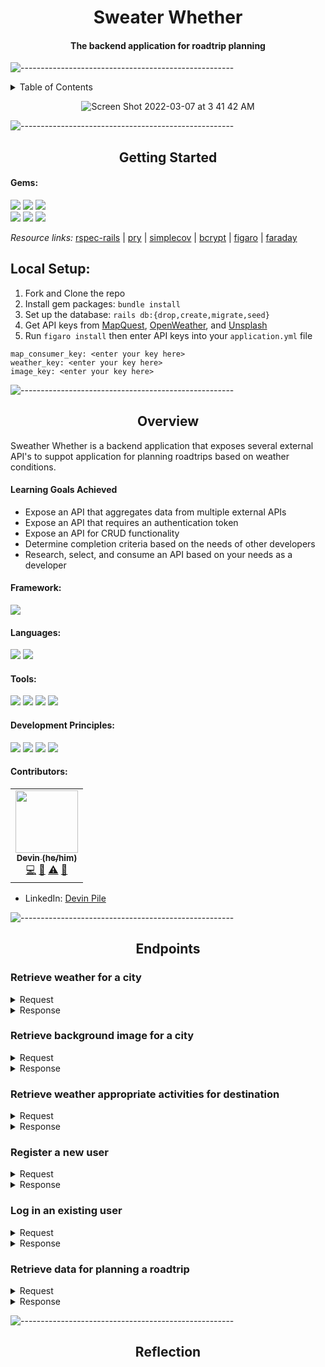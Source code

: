 # <div align="center">Sweater Whether</div>


#### <div align="center">The backend application for roadtrip planning</div>


![-----------------------------------------------------](https://raw.githubusercontent.com/andreasbm/readme/master/assets/lines/rainbow.png)

<details close="close">
  <summary>Table of Contents</summary>
  <ol>
    <li>
      <a href="#getting-started">Getting Started</a>
      <ul>
        <li><a href="#gems">Gems</a></li>
        <li><a href="#local-setup">Set Up</a></li>
      </ul>
    </li>
    <li>
      <a href="#overview">Overview</a>
      <details>
        <summary>details</summary>
        <ul>
          <li><a href="#learning-goals-achieved">Learning Goals Achieved</a></li>
          <li><a href="#framework">Framework</a></li>
          <li><a href="#tools">Tools</a></li>
          <li><a href="#development-principles">Development Principles</a></li>
          <li><a href="#contributors">Contributors</a></li>
        </ul>
      </details>
    </li>
    <li>
      <a href="#endpoints">Endpoints</a>
      <details>
        <summary>available endpoints</summary>
        <ul>
          <li><a href="#Retrieve-weather-for-a-city">Forecast Endpoints</a></li>
          <li><a href="#Retrieve-background-image-for-a-city">Background Endpoints</a></li>
          <li><a href="#user-endpoint">User Endpoints</a></li>
          <li><a href="#roadtrip-endpoint">Roadtrip Endpoints</a></li>
        </ul>
      </details>
    </li>
  </ol>
</details>

<div align="center">
  
  ![Screen Shot 2022-03-07 at 3 41 42 AM](https://user-images.githubusercontent.com/87088092/157016014-8103f37c-8e34-4947-9ff8-80d502661a81.png)
  
</div>


![-----------------------------------------------------](https://raw.githubusercontent.com/andreasbm/readme/master/assets/lines/rainbow.png)


## <div align="center">Getting Started</div>

#### Gems:

<p>
  <img src="https://img.shields.io/badge/rspec--rails-b81818.svg?&style=flaste&logo=rubygems&logoColor=white" /> 
  <img src="https://img.shields.io/badge/pry-b81818.svg?&style=flaste&logo=rubygems&logoColor=white" />   
  <img src="https://img.shields.io/badge/simplecov-b81818.svg?&style=flaste&logo=rubygems&logoColor=white" />  
  </br>
  <img src="https://img.shields.io/badge/bcrypt-b81818.svg?&style=flaste&logo=rubygems&logoColor=white" />  
  <img src="https://img.shields.io/badge/figaro-b81818.svg?&style=flaste&logo=rubygems&logoColor=white" />  
  <img src="https://img.shields.io/badge/faraday-b81818.svg?&style=flaste&logo=rubygems&logoColor=white" />
</p>

*Resource links:*
[rspec-rails](https://github.com/rspec/rspec-rails) | [pry]() | [simplecov](https://github.com/simplecov-ruby/simplecov) | [bcrypt]() | [figaro](https://medium.com/@MinimalGhost/the-figaro-gem-an-easier-way-to-securely-configure-rails-applications-c6f963b7e993) | [faraday](https://github.com/lostisland/faraday)

## Local Setup:

1. Fork and Clone the repo
2. Install gem packages: `bundle install`
3. Set up the database: `rails db:{drop,create,migrate,seed}`
4. Get API keys from [MapQuest](https://developer.mapquest.com/documentation/), [OpenWeather](https://openweathermap.org/api), and [Unsplash](https://unsplash.com/documentation#creating-a-developer-account)
5. Run `figaro install` then enter API keys into your `application.yml` file 
```
map_consumer_key: <enter your key here>
weather_key: <enter your key here>
image_key: <enter your key here>
```


![-----------------------------------------------------](https://raw.githubusercontent.com/andreasbm/readme/master/assets/lines/rainbow.png)


## <div align="center">Overview</div>

Sweather Whether is a backend application that exposes several external API's to suppot application for planning roadtrips based on weather conditions. 


####  Learning Goals Achieved

* Expose an API that aggregates data from multiple external APIs
* Expose an API that requires an authentication token
* Expose an API for CRUD functionality
* Determine completion criteria based on the needs of other developers
* Research, select, and consume an API based on your needs as a developer


#### Framework:
<p>
  <img src="https://img.shields.io/badge/Ruby%20On%20Rails-b81818.svg?&style=flat&logo=rubyonrails&logoColor=white" />
</p>

#### Languages:
<p>
  <img src="https://img.shields.io/badge/Ruby-CC0000.svg?&style=flaste&logo=ruby&logoColor=white" />
  <img src="https://img.shields.io/badge/ActiveRecord-CC0000.svg?&style=flaste&logo=rubyonrails&logoColor=white" />
</p>

#### Tools:
<p>
  <img src="https://img.shields.io/badge/Atom-66595C.svg?&style=flaste&logo=atom&logoColor=white" />  
  <img src="https://img.shields.io/badge/Git-F05032.svg?&style=flaste&logo=git&logoColor=white" />
  <img src="https://img.shields.io/badge/GitHub-181717.svg?&style=flaste&logo=github&logoColor=white" />
  <img src="https://img.shields.io/badge/Postman-FF6E4F.svg?&style=flat&logo=postman&logoColor=white" />
</p>

#### Development Principles:
<p>
  <img src="https://img.shields.io/badge/OOP-b81818.svg?&style=flaste&logo=OOP&logoColor=white" />
  <img src="https://img.shields.io/badge/TDD-b87818.svg?&style=flaste&logo=TDD&logoColor=white" />
  <img src="https://img.shields.io/badge/MVC-b8b018.svg?&style=flaste&logo=MVC&logoColor=white" />
  <img src="https://img.shields.io/badge/REST-33b818.svg?&style=flaste&logo=REST&logoColor=white" />  
</p>

#### Contributors:

<!-- ALL-CONTRIBUTORS-LIST:START - Do not remove or modify this section -->
<!-- prettier-ignore-start -->
<!-- markdownlint-disable -->
<table>
  <tr>
    <!-- Devin -->
  <td align="center"><a href="https://github.com/devin-p-lay"><img src="https://avatars.githubusercontent.com/u/87088092?v=4" width="100px;" alt=""/><br /><sub><b>Devin (he/him)</b></sub></a><br /><a href="https://github.com/devin-p-lay/sweater_whether/commits?author=devin-p-lay" title="Code">💻</a> <a href="#ideas-devin-p-lay" title="Ideas, Planning, & Feedback">🤔</a> <a href="https://github.com/devin-p-lay/sweater_whether/commits?author=devin-p-lay" title="Tests">⚠️</a> <a href="https://github.com/devin-p-lay/sweater_whether/pulls?q=is%3Apr+reviewed-by%3Ajdevin-p-lay" title="Reviewed Pull Requests">👀</a></td>
  </tr>
</table>

<!-- markdownlint-restore -->
<!-- prettier-ignore-end -->

<!-- ALL-CONTRIBUTORS-LIST:END -->
- LinkedIn: [Devin Pile](https://www.linkedin.com/in/devin-pile-162460165/)


![-----------------------------------------------------](https://raw.githubusercontent.com/andreasbm/readme/master/assets/lines/rainbow.png)


## <div align="center">Endpoints</div>


###  Retrieve weather for a city

<details close="close">
  <summary>Request</summary>

    GET /api/v1/forecast?location=denver,co
  
</details>

<details close="close">
  <summary>Response</summary>
  
    {
      "data": {
        "id": null,
        "type": "forecast",
        "attributes": {
          "current_weather": {
            "datetime": "2020-09-30 13:27:03 -0600",
            "temperature": 79.4,
            etc
          },
          "daily_weather": [
            {
              "date": "2020-10-01",
              "sunrise": "2020-10-01 06:10:43 -0600",
              etc
            },
            {...} etc
          ],
          "hourly_weather": [
            {
              "time": "14:00:00",
              "conditions": "cloudy with a chance of meatballs",
              etc
            },
            {...} etc
          ]
        }
      }
    }
  
 </details>
 
 
###  Retrieve background image for a city

<details close="close">
  <summary>Request</summary>

    GET /api/v1/backgrounds?location=denver,co
  
</details>

<details close="close">
  <summary>Response</summary>
  
```
status: 200
body:

{
  "data": {
    "type": "image",
    "id": null,
    "attributes": {
      "image": {
        "location": "denver,co",
        "image_url": "https://pixabay.com/get/54e6d4444f50a814f1dc8460962930761c38d6ed534c704c7c2878dd954dc451_640.jpg",
        "credit": {
          "source": "pixabay.com",
          "author": "quinntheislander",
          "logo": "https://pixabay.com/static/img/logo_square.png"
        }
      }
    }
  }
}
```
  
</details>

### Retrieve weather appropriate activities for destination

<details close="close">
  <summary>Request</summary>

    GET /api/v1/activities?destination=chicago,il
  
</details>

<details close="close">
  <summary>Response</summary>
  
```
{
  "data": {
    "id": "null",
    "type": "activities",
    "attributes": {
      "destination": "chicago,il",
      "forecast": {
        "summary": "Cloudy with a chance of meatballs",
        "temperature": "45 F"
      },
      "activities": [
          {"title": "Learn a new recipe",
          "type": "cooking",
          "participants": 1,
          "price": 0},
          {"title: "Take a bubble bath",
          "type": "relaxation",
          "participants": 1,
          "price": 0.5
        }]
      }
    }
  }
```
</details>

### Register a new user

<details close="close">
  <summary>Request</summary>
  
```
  POST /api/v1/users
  Content-Type: application/json
  Accept: application/json

{
  "email": "whatever@example.com",
  "password": "password",
  "password_confirmation": "password"
}
```
  
</details>

<details close="close">
  <summary>Response</summary>
  
```
status: 201
body:

{
  "data": {
    "type": "users",
    "id": "1",
    "attributes": {
      "email": "whatever@example.com",
      "api_key": "jgn983hy48thw9begh98h4539h4"
    }
  }
}

```
</details>

### Log in an existing user

<details close="close">
  <summary>Request</summary>
  
```
POST /api/v1/sessions
Content-Type: application/json
Accept: application/json

{
  "email": "whatever@example.com",
  "password": "password"
}
```
  
</details>

<details close="close">
  <summary>Response</summary>
  
```
status: 200
body:

{
  "data": {
    "type": "users",
    "id": "1",
    "attributes": {
      "email": "whatever@example.com",
      "api_key": "jgn983hy48thw9begh98h4539h4"
    }
  }
}
```
</details>

### Retrieve data for planning a roadtrip

<details close="close">
  <summary>Request</summary>
  
```
POST /api/v1/road_trip
Content-Type: application/json
Accept: application/json

body:

{
  "origin": "Denver,CO",
  "destination": "Pueblo,CO",
  "api_key": "jgn983hy48thw9begh98h4539h4"
}
```
  
</details>

<details close="close">
  <summary>Response</summary>
  
```
{
  "data": {
    "id": null,
    "type": "roadtrip",
    "attributes": {
      "start_city": "Denver, CO",
      "end_city": "Estes Park, CO",
      "travel_time": "2 hours, 13 minutes"
      "weather_at_eta": {
        "temperature": 59.4,
        "conditions": "partly cloudy with a chance of meatballs"
      }
    }
  }
}
```
</details>

![-----------------------------------------------------](https://raw.githubusercontent.com/andreasbm/readme/master/assets/lines/rainbow.png)

## <div align="center">Reflection</div>



